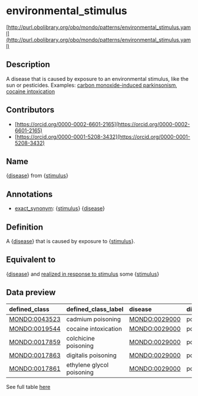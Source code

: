 # environmental_stimulus 

[http://purl.obolibrary.org/obo/mondo/patterns/environmental_stimulus.yaml](http://purl.obolibrary.org/obo/mondo/patterns/environmental_stimulus.yaml)
## Description 

A disease that is caused by exposure to an environmental stimulus, like the sun or pesticides.  Examples: [carbon monoxide-induced parkinsonism](http://purl.obolibrary.org/obo/MONDO_0017639), [cocaine intoxication](http://purl.obolibrary.org/obo/MONDO_0019544)
## Contributors 
* [https://orcid.org/0000-0002-6601-2165](https://orcid.org/0000-0002-6601-2165) 
* [https://orcid.org/0000-0001-5208-3432](https://orcid.org/0000-0001-5208-3432) 
## Name 

{[disease](http://purl.obolibrary.org/obo/MONDO_0000001)} from {[stimulus](http://purl.obolibrary.org/obo/BFO_0000040)}

## Annotations 

* [exact_synonym](http://www.geneontology.org/formats/oboInOwl#hasExactSynonym): {[stimulus](http://purl.obolibrary.org/obo/BFO_0000040)} {[disease](http://purl.obolibrary.org/obo/MONDO_0000001)}

## Definition 

A {[disease](http://purl.obolibrary.org/obo/MONDO_0000001)} that is caused by exposure to {[stimulus](http://purl.obolibrary.org/obo/BFO_0000040)}.

## Equivalent to 

{[disease](http://purl.obolibrary.org/obo/MONDO_0000001)} and [realized in response to stimulus](http://purl.obolibrary.org/obo/RO_0004028) some {[stimulus](http://purl.obolibrary.org/obo/BFO_0000040)}

## Data preview 
| defined_class                                | defined_class_label       | disease                                      | disease_label   | stimulus                                   | stimulus_label   |
|:---------------------------------------------|:--------------------------|:---------------------------------------------|:----------------|:-------------------------------------------|:-----------------|
| [MONDO:0043523](http://purl.obolibrary.org/obo/MONDO_0043523) | cadmium poisoning         | [MONDO:0029000](http://purl.obolibrary.org/obo/MONDO_0029000) | poisoning       | [CHEBI:22977](http://purl.obolibrary.org/obo/CHEBI_22977) | cadmium atom     |
| [MONDO:0019544](http://purl.obolibrary.org/obo/MONDO_0019544) | cocaine intoxication      | [MONDO:0029000](http://purl.obolibrary.org/obo/MONDO_0029000) | poisoning       | [CHEBI:27958](http://purl.obolibrary.org/obo/CHEBI_27958) | cocaine          |
| [MONDO:0017859](http://purl.obolibrary.org/obo/MONDO_0017859) | colchicine poisoning      | [MONDO:0029000](http://purl.obolibrary.org/obo/MONDO_0029000) | poisoning       | [CHEBI:23359](http://purl.obolibrary.org/obo/CHEBI_23359) | colchicine       |
| [MONDO:0017863](http://purl.obolibrary.org/obo/MONDO_0017863) | digitalis poisoning       | [MONDO:0029000](http://purl.obolibrary.org/obo/MONDO_0029000) | poisoning       | [CHEBI:4551](http://purl.obolibrary.org/obo/CHEBI_4551)  | digoxin          |
| [MONDO:0017861](http://purl.obolibrary.org/obo/MONDO_0017861) | ethylene glycol poisoning | [MONDO:0029000](http://purl.obolibrary.org/obo/MONDO_0029000) | poisoning       | [CHEBI:30742](http://purl.obolibrary.org/obo/CHEBI_30742) | ethylene glycol  |

See full table [here](https://github.com/monarch-initiative/mondo/blob/master/src/patterns/data/matches/environmental_stimulus.tsv) 
